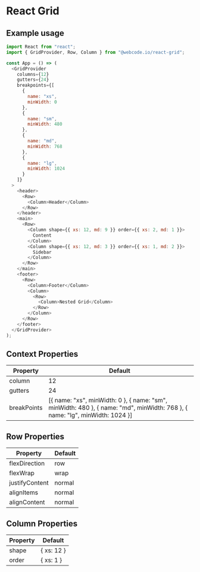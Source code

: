# React Grid

## Example usage

```javascript
import React from "react";
import { GridProvider, Row, Column } from "@webcode.io/react-grid";

const App = () => (
  <GridProvider
    columns={12}
    gutters={24}
    breakpoints={[
      {
        name: "xs",
        minWidth: 0
      },
      {
        name: "sm",
        minWidth: 480
      },
      {
        name: "md",
        minWidth: 768
      },
      {
        name: "lg",
        minWidth: 1024
      }
    ]}
  >
    <header>
      <Row>
        <Column>Header</Column>
      </Row>
    </header>
    <main>
      <Row>
        <Column shape={{ xs: 12, md: 9 }} order={{ xs: 2, md: 1 }}>
          Content
        </Column>
        <Column shape={{ xs: 12, md: 3 }} order={{ xs: 1, md: 2 }}>
          Sidebar
        </Column>
      </Row>
    </main>
    <footer>
      <Row>
        <Column>Footer</Column>
        <Column>
          <Row>
            <Column>Nested Grid</Column>
          </Row>
        </Column>
      </Row>
    </footer>
  </GridProvider>
);
```

## Context Properties

| Property    | Default                                                                                                                     |
| ----------- | --------------------------------------------------------------------------------------------------------------------------- |
| column      | 12                                                                                                                          |
| gutters     | 24                                                                                                                          |
| breakPoints | [{ name: "xs", minWidth: 0 }, { name: "sm", minWidth: 480 }, { name: "md", minWidth: 768 }, { name: "lg", minWidth: 1024 }] |

## Row Properties

| Property       | Default |
| -------------- | ------- |
| flexDirection  | row     |
| flexWrap       | wrap    |
| justifyContent | normal  |
| alignItems     | normal  |
| alignContent   | normal  |

## Column Properties

| Property | Default    |
| -------- | ---------- |
| shape    | { xs: 12 } |
| order    | { xs: 1 }  |
